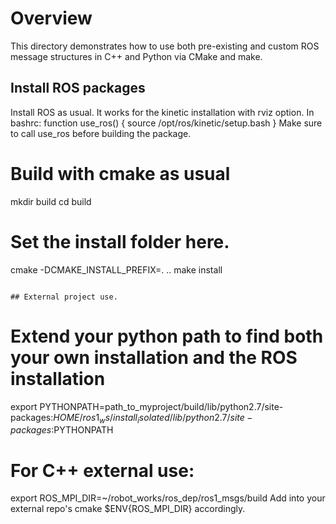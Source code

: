 # Overview

This directory demonstrates how to use both pre-existing and custom ROS
message structures in C++ and Python via CMake and make.


## Install ROS packages
Install ROS as usual. It works for the kinetic installation with rviz option. 
In bashrc:
function use_ros()
{
  source /opt/ros/kinetic/setup.bash
}
Make sure to call use_ros before building the package. 

# Build with cmake as usual
mkdir build
cd build
# Set the install folder here.
cmake -DCMAKE_INSTALL_PREFIX=. ..
make install
~~~

## External project use.
~~~
# Extend your python path to find both your own installation and the ROS installation
export PYTHONPATH=path_to_myproject/build/lib/python2.7/site-packages:$HOME/ros1_ws/install_isolated/lib/python2.7/site-packages:$PYTHONPATH
# For C++ external use: 
export ROS_MPI_DIR=~/robot_works/ros_dep/ros1_msgs/build
Add into your external repo's cmake $ENV{ROS_MPI_DIR} accordingly.

